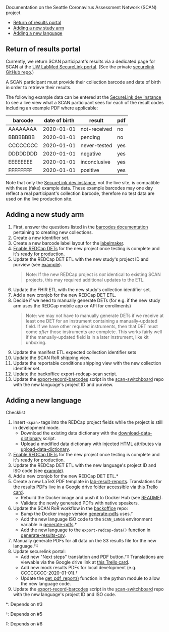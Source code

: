 Documentation on the Seattle Coronavirus Assessment Network (SCAN) project

- [Return of results portal](#return-of-results-portal)
- [Adding a new study arm](#adding-a-new-study-arm)
- [Adding a new language](#adding-a-new-language)

## Return of results portal
Currently, we return SCAN participant's results via a dedicated page for SCAN at the [UW LabMed SecureLink portal]. (See the private [securelink GitHub repo].)

A SCAN participant must provide their collection barcode and date of birth in order to retrieve their results.

The following example data can be entered at the [SecureLink dev instance] to see a live view what a SCAN participant sees for each of the result codes including an example PDF where applicable:


| barcode | date of birth | result | pdf |
|---|---|---|---|
| AAAAAAAA | 2020-01-01 | not-received | no |
| BBBBBBBB | 2020-01-01 | pending      | no |
| CCCCCCCC | 2020-01-01 | never-tested | yes |
| DDDDDDDD | 2020-01-01 | negative     | yes |
| EEEEEEEE | 2020-01-01 | inconclusive | yes |
| FFFFFFFF | 2020-01-01 | positive     | yes |


Note that only the [SecureLink dev instance], not the live site, is compatible with these (fake) example data.
These example barcodes may one day reflect a real participant's collection barcode, therefore no test data are used on the live production site.


## Adding a new study arm

1. First, answer the questions listed in the [barcodes documentation] pertaining to creating new collections.
2. Create a new identifier set.
3. Create a new barcode label layout for the [labelmaker].
4. [Enable REDCap DETs] for the new project once testing is complete and it's ready for production.
5. Update the REDCap DET ETL with the new study's project ID and purview (see [example]).
   > Note: If the new REDCap project is _not_ identical to existing SCAN projects, this may required additional updates to the ETL.
6. Update the FHIR ETL with the new study's collection identifier set.
7. Add a new cronjob for the new REDCap DET ETL.
8. Decide if we need to manually generate DETs (for e.g. if the new study arm uses the REDCap mobile app or API for enrollments)
   > Note: we may not have to manually generate DETs if we receive at least one DET for an instrument containing a manually-updated field. If we have other required instruments, then that DET must come _after_ those instruments are complete. This works fairly well if the manually-updated field is in a later instrument, like kit unboxing.
9. Update the manifest ETL expected collection identifier sets
10. Update the SCAN RoR shipping view.
11. Update the reportable conditions shipping view with the new collection identifier set.
12. Update the backoffice export-redcap-scan script.
13. Update the [export-record-barcodes] script in the [scan-switchboard] repo with the new language's project ID and purview.


## Adding a new language

Checklist
1. Insert `<span>` tags into the REDCap project fields while the project is still in development mode.
   - Download the existing data dictionary with the [download-data-dictionary] script.
   - Upload a modified data dictionary with injected HTML attributes via [upload-data-dictionary].
2. [Enable REDCap DETs] for the new project once testing is complete and it's ready for production.
3. Update the REDCap DET ETL with the new language's project ID and ISO code (see [example]).
4. Add a new cronjob for the new REDCap DET ETL.*
5. Create a new LaTeX PDF template in [lab-result-reports].
   Translations for the results PDFs live in a Google drive folder accessible via [this Trello card].
   - Rebuild the Docker image and push it to Docker Hub (see [README]).
   - Validate the newly generated PDFs with native speakers.
6. Update the SCAN RoR workflow in the [backoffice] repo:
   - Bump the Docker image version [generate-pdfs] uses.†
   - Add the new language ISO code to the `SCAN_LANGS` environment variable in [generate-pdfs].†
   - Add the new language to the `export-redcap-data()` function in [generate-results-csv].
7. Manually generate PDFs for all data on the S3 results file for the new language.†‡
8. Update securelink portal:
   - Add new "Next steps" translation and PDF button.†‡
     Translations are viewable via the Google drive link at [this Trello card].
   - Add new mock results PDFs for local development (e.g. CCCCCCCC-2020-01-01).†
   - Update the [get_pdf_report()] function in the python module to allow the new language code.
9. Update the [export-record-barcodes] script in the [scan-switchboard] repo with the new language's project ID and ISO code.

*: Depends on #3

†: Depends on #5

‡: Depends on #6


[barcodes documentation]: https://github.com/seattleflu/documentation/wiki/barcodes#creating-new-collections
[labelmaker]: https://github.com/seattleflu/id3c/blob/master/lib/id3c/labelmaker.py
[download-data-dictionary]: https://github.com/seattleflu/backoffice/blob/master/bin/redcap-data-dictionary/download-data-dictionary
[Enable REDCap DETs]: https://github.com/seattleflu/documentation/wiki/redcap#enable-dets-for-a-project
[upload-data-dictionary]: https://github.com/seattleflu/backoffice/blob/master/bin/redcap-data-dictionary/upload-data-dictionary
[example]: https://github.com/seattleflu/id3c-customizations/pull/99/commits/30fe06bc614f41c5fb44d83c5ec58a68a0b22dbd
[lab-result-reports]: https://github.com/seattleflu/lab-result-reports
[this Trello card]: https://trello.com/c/iaS57pKI
[README]: https://github.com/seattleflu/lab-result-reports/blob/master/README.md
[backoffice]: https://github.com/seattleflu/backoffice
[generate-pdfs]: https://github.com/seattleflu/backoffice/blob/master/bin/scan-return-of-results/generate-pdfs
[generate-results-csv]: https://github.com/seattleflu/backoffice/blob/master/bin/scan-return-of-results/generate-results-csv
[get_pdf_report()]: https://github.com/nkrumm/securelink/blob/d82a1871bcbaa7a90ea75b84a507e4cd6bcd8f30/app/__init__.py#L124
[export-record-barcodes]: https://github.com/seattleflu/scan-switchboard/blob/master/bin/export-record-barcodes
[scan-switchboard]: https://github.com/seattleflu/scan-switchboard
[UW LabMed SecureLink portal]: https://securelink.labmed.uw.edu/scan
[securelink GitHub repo]: https://github.com/nkrumm/securelink
[SecureLink dev instance]: https://securelink.labmed-dev.uw.edu/scan
